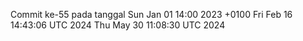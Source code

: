 Commit ke-55 pada tanggal Sun Jan 01 14:00 2023 +0100
Fri Feb 16 14:43:06 UTC 2024
Thu May 30 11:08:30 UTC 2024
